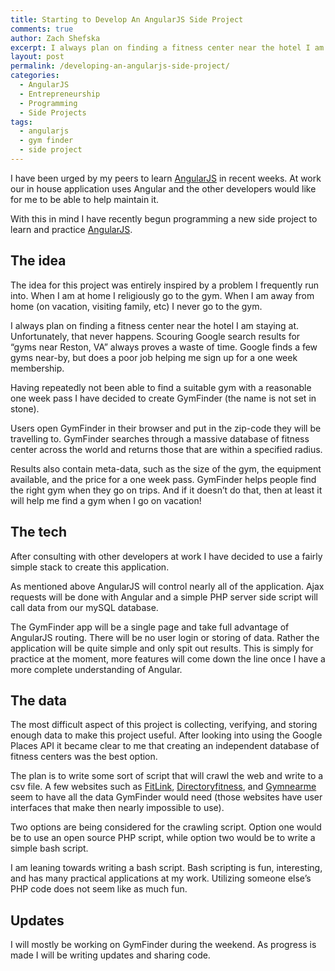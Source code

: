 ```yaml
---
title: Starting to Develop An AngularJS Side Project
comments: true
author: Zach Shefska
excerpt: I always plan on finding a fitness center near the hotel I am staying at. Unfortunately, that never happens. Scouring Google search results for "gyms near Reston, VA" always proves a waste of time.
layout: post
permalink: /developing-an-angularjs-side-project/
categories:
  - AngularJS
  - Entrepreneurship
  - Programming
  - Side Projects
tags:
  - angularjs
  - gym finder
  - side project
---
```

<div class="ttr_start">
</div>

I have been urged by my peers to learn [AngularJS][1] in recent weeks. At work our in house application uses Angular and the other developers would like for me to be able to help maintain it.

With this in mind I have recently begun programming a new side project to learn and practice [AngularJS][1].

## The idea

The idea for this project was entirely inspired by a problem I frequently run into. When I am at home I religiously go to the gym. When I am away from home (on vacation, visiting family, etc) I never go to the gym.

I always plan on finding a fitness center near the hotel I am staying at. Unfortunately, that never happens. Scouring Google search results for &#8220;gyms near Reston, VA&#8221; always proves a waste of time. Google finds a few gyms near-by, but does a poor job helping me sign up for a one week membership.

Having repeatedly not been able to find a suitable gym with a reasonable one week pass I have decided to create GymFinder (the name is not set in stone).

Users open GymFinder in their browser and put in the zip-code they will be travelling to. GymFinder searches through a massive database of fitness center across the world and returns those that are within a specified radius.

Results also contain meta-data, such as the size of the gym, the equipment available, and the price for a one week pass. GymFinder helps people find the right gym when they go on trips. And if it doesn&#8217;t do that, then at least it will help me find a gym when I go on vacation!

## The tech

After consulting with other developers at work I have decided to use a fairly simple stack to create this application.

As mentioned above AngularJS will control nearly all of the application. Ajax requests will be done with Angular and a simple PHP server side script will call data from our mySQL database.

The GymFinder app will be a single page and take full advantage of AngularJS routing. There will be no user login or storing of data. Rather the application will be quite simple and only spit out results. This is simply for practice at the moment, more features will come down the line once I have a more complete understanding of Angular.

## The data

The most difficult aspect of this project is collecting, verifying, and storing enough data to make this project useful. After looking into using the Google Places API it became clear to me that creating an independent database of fitness centers was the best option.

The plan is to write some sort of script that will crawl the web and write to a csv file. A few websites such as [FitLink][2], [Directoryfitness][3], and [Gymnearme][4] seem to have all the data GymFinder would need (those websites have user interfaces that make then nearly impossible to use).

Two options are being considered for the crawling script. Option one would be to use an open source PHP script, while option two would be to write a simple bash script.

I am leaning towards writing a bash script. Bash scripting is fun, interesting, and has many practical applications at my work. Utilizing someone else&#8217;s PHP code does not seem like as much fun.

## Updates

I will mostly be working on GymFinder during the weekend. As progress is made I will be writing updates and sharing code.

<div class="ttr_end">
</div>

 [1]: https://angularjs.org/
 [2]: http://www.fitlink.com/gym-directory
 [3]: http://www.directoryfitness.com/
 [4]: http://gymnearme.com/directory/